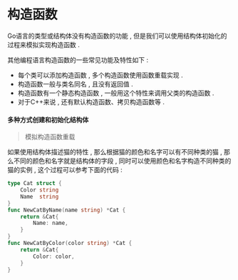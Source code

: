# 构造函数

Go语言的类型或结构体没有构造函数的功能 , 但是我们可以使用结构体初始化的过程来模拟实现构造函数 . 

其他编程语言构造函数的一些常见功能及特性如下 : 

* 每个类可以添加构造函数 , 多个构造函数使用函数重载实现 . 
* 构造函数一般与类名同名 , 且没有返回值 . 
* 构造函数有一个静态构造函数 , 一般用这个特性来调用父类的构造函数 . 
* 对于C++来说 , 还有默认构造函数、拷贝构造函数等 . 

#### 多种方式创建和初始化结构体

> 模拟构造函数重载

如果使用结构体描述猫的特性 , 那么根据猫的颜色和名字可以有不同种类的猫 , 那么不同的颜色和名字就是结构体的字段 , 同时可以使用颜色和名字构造不同种类的猫的实例 , 这个过程可以参考下面的代码 : 

```go
type Cat struct {
    Color string
    Name  string
}
func NewCatByName(name string) *Cat {
    return &Cat{
        Name: name,
    }
}
func NewCatByColor(color string) *Cat {
    return &Cat{
        Color: color,
    }
}
```



